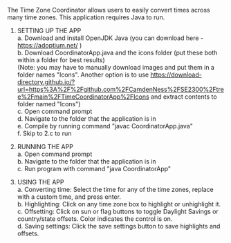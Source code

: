 The Time Zone Coordinator allows users to easily convert times across many time zones. This application requires Java to run.

1. SETTING UP THE APP  
   a. Download and install OpenJDK Java (you can download here - https://adoptium.net/ )  
   b. Download CoordinatorApp.java and the icons folder (put these both within a folder for best results)  
   (Note: you may have to manually download images and put them in a folder names "Icons". Another option is to use https://download-directory.github.io/?url=https%3A%2F%2Fgithub.com%2FCamdenNess%2FSE2300%2Ftree%2Fmain%2FTimeCoordinatorApp%2FIcons and extract contents to folder named "Icons")  
   c. Open command prompt  
   d. Navigate to the folder that the application is in  
   e. Compile by running command "javac CoordinatorApp.java"  
   f. Skip to 2.c to run  

3. RUNNING THE APP  
   a. Open command prompt  
   b. Navigate to the folder that the application is in  
   c. Run program with command "java CoordinatorApp"  
   
4. USING THE APP  
   a. Converting time: Select the time for any of the time zones, replace with a custom time, and press enter.  
   b. Highlighting: Click on any time zone box to highlight or unhighlight it.  
   c. Offsetting: Click on sun or flag buttons to toggle Daylight Savings or country/state offsets. Color indicates the control is on.  
   d. Saving settings: Click the save settings button to save highlights and offsets.  
